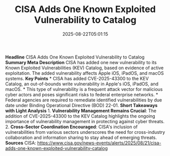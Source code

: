 ﻿---
title: "CISA Adds One Known Exploited Vulnerability to Catalog"
date: "2025-08-22T05:01:15"
category: "Markets"
summary: ""
slug: "cisa adds one known exploited vulnerability to catalog"
source_urls:
  - "https://www.cisa.gov/news-events/alerts/2025/08/21/cisa-adds-one-known-exploited-vulnerability-catalog"
seo:
  title: "CISA Adds One Known Exploited Vulnerability to Catalog | Hash n Hedge"
  description: ""
  keywords: ["news", "markets", "brief"]
---
**Headline** CISA Adds One Known Exploited Vulnerability to Catalog  **Summary Meta Description** CISA has added one new vulnerability to its Known Exploited Vulnerabilities (KEV) Catalog, based on evidence of active exploitation. The added vulnerability affects Apple iOS, iPadOS, and macOS systems.  **Key Points**  * CISA has added CVE-2025-43300 to the KEV Catalog, an out-of-bounds write vulnerability in Apple's iOS, iPadOS, and macOS. * This type of vulnerability is a frequent attack vector for malicious cyber actors and poses significant risks to federal enterprise networks. * Federal agencies are required to remediate identified vulnerabilities by due date under Binding Operational Directive (BOD) 22-01.  **Short Takeaways with Light Analysis**  1. **Vulnerability Management Remains Crucial**: The addition of CVE-2025-43300 to the KEV Catalog highlights the ongoing importance of vulnerability management in protecting against cyber threats. 2. **Cross-Sector Coordination Encouraged**: CISA's inclusion of vulnerabilities from various sectors underscores the need for cross-industry collaboration and information sharing to stay ahead of emerging threats.  **Sources** CISA: https://www.cisa.gov/news-events/alerts/2025/08/21/cisa-adds-one-known-exploited-vulnerability-catalog 
